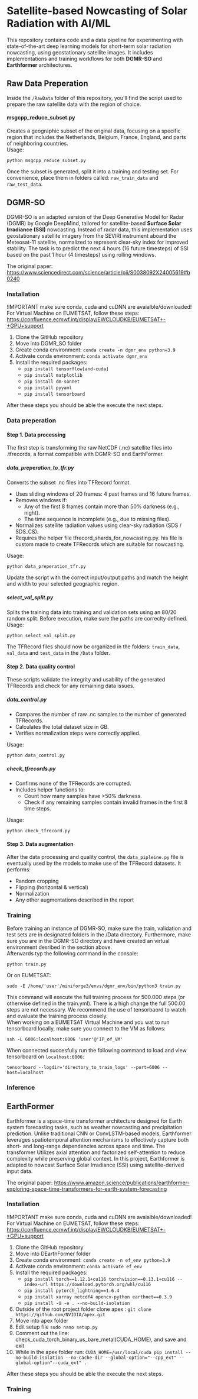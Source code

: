 # Satellite-based Nowcasting of Solar Radiation with AI/ML

This repository contains code and a data pipeline for experimenting with state-of-the-art deep learning models for short-term solar radiation nowcasting, using geostationary satellite images. It includes implementations and training workflows for both **DGMR-SO** and **Earthformer** architectures.

## Raw Data Preperation
Inside the ```/RawData``` folder of this repository, you'll find the script used to prepare the raw satellite data with the region of choice.

#### msgcpp_reduce_subset.py
Creates a geographic subset of the original data, focusing on a specific region that includes the Netherlands, Belgium, France, England, and parts of neighboring countries.  
Usage:
```
python msgcpp_reduce_subset.py
```
Once the subset is generated, split it into a training and testing set. For convenience, place them in folders called: ```raw_train_data``` and ```raw_test_data```.

## DGMR-SO 
DGMR-SO is an adapted version of the Deep Generative Model for Radar (DGMR) by Google DeepMind, tailored for satellite-based **Surface Solar Irradiance (SSI)** nowcasting. Instead of radar data, this implementation uses geostationary satellite imagery from the SEVIRI instrument aboard the Meteosat-11 satellite, normalized to represent clear-sky index for improved stability. The task is to predict the next 4 hours (16 future timesteps) of SSI based on the past 1 hour (4 timesteps) using rolling windows.

The original paper: https://www.sciencedirect.com/science/article/pii/S0038092X24005619#b0240

### Installation
!IMPORTANT make sure conda, cuda and cuDNN are avaialble/downloaded!  
For Virtual Machine on EUMETSAT, follow these steps: https://confluence.ecmwf.int/display/EWCLOUDKB/EUMETSAT+-+GPU+support

1. Clone the GitHub repository
2. Move into DGMR_SO folder
3. Create conda environment: ```conda create -n dgmr_env python=3.9```
4. Activate conda environment: ```conda activate dgmr_env```
5. Install the required packages:
     - ```pip install tensorflow[and-cuda]```
     - ```pip install matplotlib```
     - ```pip install dm-sonnet```
     - ```pip install pyyaml```
     - ```pip install tensorboard```

After these steps you should be able the execute the next steps.

### Data preperation

#### Step 1. Data processing
The first step is transforming the raw NetCDF (.nc) satellite files into .tfrecords, a format compatible with DGMR-SO and EarthFormer.

##### data_preperation_to_tfr.py
Converts the subset .nc files into TFRecord format.
- Uses sliding windows of 20 frames: 4 past frames and 16 future frames.
- Removes windows if:
     - Any of the first 8 frames contain more than 50% darkness (e.g., night).
     - The time sequence is incomplete (e.g., due to missing files).
- Normalizes satellite radiation values using clear-sky radiation (SDS / SDS_CS).
- Requires the helper file tfrecord_shards_for_nowcasting.py. his file is custom made to create TFRecords which are suitable for nowcasting.  

Usage:
```
python data_preperation_tfr.py
```
Update the script with the correct input/output paths and match the height and width to your selected geographic region.

##### select_val_split.py
Splits the training data into training and validation sets using an 80/20 random split. Before execution, make sure the paths are correclty defined.  
Usage:
```
python select_val_split.py
```
The TFRecord files should now be organized in the folders: ```train_data```, ```val_data``` and ```test_data``` in the ```/Data``` folder.

#### Step 2. Data quality control 
These scripts validate the integrity and usability of the generated TFRecords and check for any remaining data issues.

##### data_control.py
- Compares the number of raw .nc samples to the number of generated TFRecords.
- Calculates the total dataset size in GB.
- Verifies normalization steps were correctly applied.

Usage:
```
python data_control.py
```

##### check_tfrecords.py
- Confirms none of the TFRecords are corrupted.
- Includes helper functions to:
     - Count how many samples have >50% darkness.
     - Check if any remaining samples contain invalid frames in the first 8 time steps.
 
Usage:  
```
python check_tfrecord.py
```

#### Step 3. Data augmentation
After the data processing and quality control, the ```data_pipleine.py``` file is eventually used by the models to make use of the TFRecord datasets. 
It performs:
- Random cropping
- Flipping (horizontal & vertical)
- Normalization
- Any other augmentations described in the report

### Training
Before training an instance of DGMR-SO, make sure the train, validation and test sets are in designated folders in the /Data directory. Furthermore, make sure you are in the DGMR-SO directory and have created an virtual environment desribed in the section above.    
Afterwards typ the following command in the console:  
```
python train.py
```
Or on EUMETSAT: 
```
sudo -E /home/'user'/miniforge3/envs/dgmr_env/bin/python3 train.py
```

This command will execute the full training process for 500.000 steps (or otherwise defined in the train.yml). There is a high change the full 500.00 steps are not necessary. We recommend the use of tensorbaord to watch and evaluate the training process closely.  
When working on a EUMETSAT Virtual Machine and you wat to run tensorboard locally, make sure you connect to the VM as follows:  
```
ssh -L 6006:localhost:6006 'user'@'IP_of_VM'
```
When connected succesfully run the following command to load and view tensorboard on ```localhost:6006```:
```
tensorboard --logdir='directory_to_train_logs' --port=6006 --host=localhost
```

### Inference

## EarthFormer
Earthformer is a space-time transformer architecture designed for Earth system forecasting tasks, such as weather nowcasting and precipitation prediction. Unlike traditional CNN or ConvLSTM-based models, Earthformer leverages spatiotemporal attention mechanisms to effectively capture both short- and long-range dependencies across space and time. The transformer Utilizes axial attention and factorized self-attention to reduce complexity while preserving global context. In this project, Earthformer is adapted to nowcast Surface Solar Irradiance (SSI) using satellite-derived input data.

The original paper: https://www.amazon.science/publications/earthformer-exploring-space-time-transformers-for-earth-system-forecasting

### Installation
!IMPORTANT make sure conda, cuda and cuDNN are avaialble/downloaded!  
For Virtual Machine on EUMETSAT, follow these steps: https://confluence.ecmwf.int/display/EWCLOUDKB/EUMETSAT+-+GPU+support
1. Clone the GitHub repository
2. Move into DEarthFormer folder
3. Create conda environment: ```conda create -n ef_env python=3.9```
4. Activate conda environment: ```conda activate ef_env```
5. Install the required packages:
     - ```pip install torch==1.12.1+cu116 torchvision==0.13.1+cu116 --index-url https://download.pytorch.org/whl/cu116```
     - ```pip install pytorch_lightning==1.6.4```
     - ```pip install xarray netcdf4 opencv-python earthnet==0.3.9```
     - ```pip install -U -e . --no-build-isolation```
6. Outside of the root project folder clone apex : ```git clone https://github.com/NVIDIA/apex.git```
7. Move into apex folder
8. Edit setup file  ```sudo nano setup.py```
9. Comment out the line: check_cuda_torch_binary_us_bare_metal(CUDA_HOME), and save and exit
10. While in the apex folder run: ```CUDA_HOME=/usr/local/cuda pip install --no-build-isolation --no-cache-dir --global-option="--cpp_ext" --global-option"--cuda_ext" .```

After these steps you should be able the execute the next steps.

### Training
